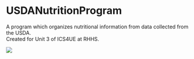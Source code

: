 # USDANutritionProgram
A program which organizes nutritional information from data collected from the USDA.<br>
Created for Unit 3 of ICS4UE at RHHS.

![](https://api.travis-ci.com/Netdex/USDANutritionProgram.svg?token=6VFPMACmyapzstm1uWyJ)
